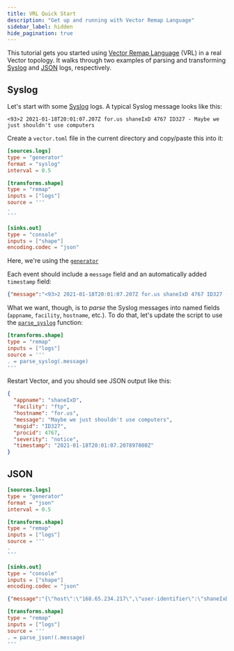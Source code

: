 ```yaml
---
title: VRL Quick Start
description: "Get up and running with Vector Remap Language"
sidebar_label: hidden
hide_pagination: true
---
```


This tutorial gets you started using [Vector Remap Language][vrl] (VRL) in a real Vector topology. It walks through
two examples of parsing and transforming [Syslog](#syslog) and [JSON](#json) logs, respectively.

## Syslog

Let's start with some [Syslog] logs. A typical Syslog message looks like this:

```
<93>2 2021-01-18T20:01:07.207Z for.us shaneIxD 4767 ID327 - Maybe we just shouldn't use computers
```

Create a `vector.toml` file in the current directory and copy/paste this into it:

```toml
[sources.logs]
type = "generator"
format = "syslog"
interval = 0.5

[transforms.shape]
type = "remap"
inputs = ["logs"]
source = '''
.
'''

[sinks.out]
type = "console"
inputs = ["shape"]
encoding.codec = "json"
```

Here, we're using the [`generator`][generator]

Each event should include a `message` field and an automatically added `timestamp` field:

```json
{"message":"<93>2 2021-01-18T20:01:07.207Z for.us shaneIxD 4767 ID327 - Maybe we just shouldn't use computers","timestamp":"2021-01-18T20:01:07.207897800Z"}
```

What we want, though, is to *parse* the Syslog messages into named fields (`appname`, `facility`, `hostname`, etc.). To do that, let's update the script to use the [`parse_syslog`][parse_syslog] function:

```toml
[transforms.shape]
type = "remap"
inputs = ["logs"]
source = '''
. = parse_syslog(.message)
'''
```

Restart Vector, and you should see JSON output like this:

```json
{
  "appname": "shaneIxD",
  "facility": "ftp",
  "hostname": "for.us",
  "message": "Maybe we just shouldn't use computers",
  "msgid": "ID327",
  "procid": 4767,
  "severity": "notice",
  "timestamp": "2021-01-18T20:01:07.207897800Z"
}
```

## JSON

```toml
[sources.logs]
type = "generator"
format = "json"
interval = 0.5

[transforms.shape]
type = "remap"
inputs = ["logs"]
source = '''
.
'''

[sinks.out]
type = "console"
inputs = ["shape"]
encoding.codec = "json"
```

```json
{"message":"{\"host\":\"168.65.234.217\",\"user-identifier\":\"shaneIxD\",\"datetime\":\"18/Jan/2021:19:55:07\",\"method\":\"GET\",\"request\":\"/do-not-access/needs-work\",\"protocol\":\"HTTP/1.0\",\"status\":\"300\",\"bytes\":22523,\"referer\":\"https://some.de/do-not-access/needs-work\"}","timestamp":"2021-01-18T19:55:07.448552Z"}
```

```toml
[transforms.shape]
type = "remap"
inputs = ["logs"]
source = '''
. = parse_json!(.message)
'''
```

[generator]: /docs/reference/remap/functions/generator
[parse_syslog]: /docs/reference/remap/functions/parse_syslog
[syslog]: https://tools.ietf.org/html/rfc5424
[vrl]: /docs/reference/vrl/introduction
